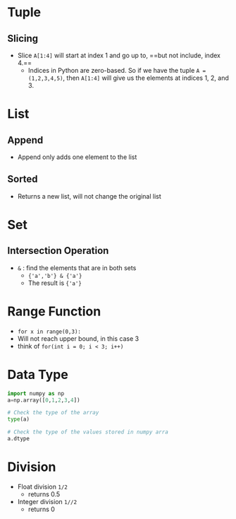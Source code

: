 # Tuple

## Slicing
- Slice `A[1:4]` will start at index 1 and go up to, ==but not include, index 4.==
	-  Indices in Python are zero-based. So if we have the tuple `A = (1,2,3,4,5)`, then `A[1:4]` will give us the elements at indices 1, 2, and 3.

# List

## Append
- Append only adds one element to the list

## Sorted
- Returns a new list, will not change the original list

# Set

## Intersection Operation
- `&` : find the elements that are in both sets
	- `{'a','b'} & {'a'}`
	- The result is `{'a'}`

# Range Function

- `for x in range(0,3):`
- Will not reach upper bound, in this case 3
- think of `for(int i = 0; i < 3; i++)`

# Data Type
```python
import numpy as np
a=np.array([0,1,2,3,4])

# Check the type of the array
type(a)

# Check the type of the values stored in numpy arra
a.dtype
```

# Division
- Float division `1/2`
	- returns 0.5
- Integer division  `1//2`
	- returns 0